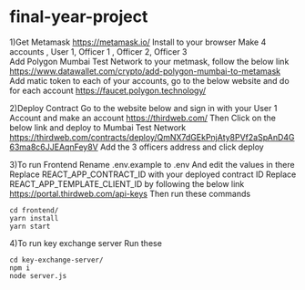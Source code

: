 # final-year-project

1)Get Metamask
https://metamask.io/
Install to your browser
Make 4 accounts , User 1, Officer 1 , Officer 2, Officer 3 <br />
Add Polygon Mumbai Test Network to your metmask, follow the below link
https://www.datawallet.com/crypto/add-polygon-mumbai-to-metamask
Add matic token to each of your accounts, go to the below website and do for each account
https://faucet.polygon.technology/

2)Deploy Contract
Go to the website below and sign in with your User 1 Account and make an account
https://thirdweb.com/
Then Click on the below link and deploy to Mumbai Test Network
https://thirdweb.com/contracts/deploy/QmNX7dGEkPnjAty8PVf2aSpAnD4G63ma8c6JJEAqnFey8V
Add the 3 officers address and click deploy


3)To run Frontend
Rename .env.example to .env
And edit the values in there
Replace REACT_APP_CONTRACT_ID with your deployed contract ID
Replace REACT_APP_TEMPLATE_CLIENT_ID by following the below link
https://portal.thirdweb.com/api-keys
Then run these commands
```
cd frontend/
yarn install
yarn start
```

4)To run key exchange server
Run these
```
cd key-exchange-server/
npm i
node server.js
```
